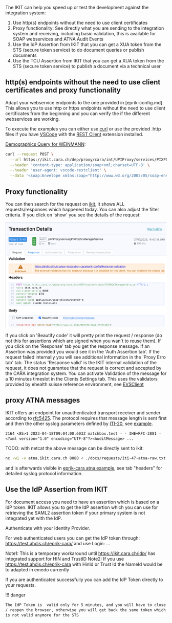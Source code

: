 The IKIT can help you speed up or test the development against the integration system:

1. Use http(s) endpoints without the need to use client certificates
2. Proxy functionality: See directly what you are sending to the integration system and receiving, including basic
   validation, this is available for SOAP webservices and ATNA Audit Events
3. Use the IdP Assertion from IKIT that you can get a XUA token from the STS (secure token service) to do document
   queries or publish documents
4. Use the TCU Assertion from IKIT that you can get a XUA token from the STS (secure token service) to publish a
   document via a technical user

## http(s) endpoints without the need to use client certificates and proxy functionality

Adapt your webservice endpoints to the one provided in [eprik-config.md]. This allows you to use http or https endpoints
without the need to use client certificates from the beginning and you can verify the if the different webservices are
working.

To execute the examples you can either use [curl](https://curl.se/) or use the provided .http files if you
have [VSCode](https://code.visualstudio.com/) with
the [REST Client](https://marketplace.visualstudio.com/items?itemName=humao.rest-client) extension installed.

[Demographics Query for WEINMANN](requests/iti-47-weinmann-eprik.http):

```bash
curl --request POST \
  --url https://ikit.cara.ch/dep/proxy/cara/int/UPIProxy/services/PIXPDQV3ManagerService \
  --header 'content-type: application/soap+xml;charset=UTF-8' \
  --header 'user-agent: vscode-restclient' \
  --data '<soap:Envelope xmlns:soap="http://www.w3.org/2003/05/soap-envelope"><soap:Header><Action soap:mustUnderstand="true" xmlns="http://www.w3.org/2005/08/addressing">urn:hl7-org:v3:PRPA_IN201305UV02</Action><MessageID xmlns="http://www.w3.org/2005/08/addressing">urn:uuid:88c76963-f467-49e2-a2c0-a772a4685ee3</MessageID><To xmlns="http://www.w3.org/2005/08/addressing">https://ikit.cara.ch/dep/proxy/cara/int/UPIProxy/services/PIXPDQV3ManagerService</To><ReplyTo xmlns="http://www.w3.org/2005/08/addressing"><Address>http://www.w3.org/2005/08/addressing/anonymous</Address></ReplyTo></soap:Header><soap:Body><PRPA_IN201305UV02 xmlns="urn:hl7-org:v3" ITSVersion="XML_1.0"><id extension="1659464609650" root="1.3.6.1.4.1.21367.2017.2.1.104"/><creationTime value="20220822083241"/><interactionId extension="PRPA_IN201305UV02" root="2.16.840.1.113883.1.6"/><processingCode code="T"/><processingModeCode code="T"/><acceptAckCode code="AL"/><receiver typeCode="RCV"><device classCode="DEV" determinerCode="INSTANCE"><id root="2.16.756.5.30.1.177.2.2.1.1.3"/></device></receiver><sender typeCode="SND"><device classCode="DEV" determinerCode="INSTANCE"><id root="2.16.756.5.30.1.145.1.1"/></device></sender><controlActProcess classCode="CACT" moodCode="EVN"><code code="PRPA_TE201305UV02" displayName="2.16.840.1.113883.1.6"/><queryByParameter><queryId extension="1659464609651" root="1.3.6.1.4.1.21367.2017.2.1.104"/><statusCode code="new"/><responseModalityCode code="R"/><responsePriorityCode code="I"/><parameterList><livingSubjectName><value use="SRCH"><family>WEINMANN</family></value><semanticsText>LivingSubject.name</semanticsText></livingSubjectName></parameterList></queryByParameter></controlActProcess></PRPA_IN201305UV02></soap:Body></soap:Envelope>'
```

## Proxy functionality

You can then search for the request on [ikit](https://ikit.cara.ch/dep), it shows ALL requests/responses
which happened today. You can also adjust the filter criteria. If you click on 'show' you see the details of the
request:

![Image title](img/pdqv3-iti47.png)

If you click on 'Beautify code' it will pretty print the request / response (do not this for assertions which are signed
when you wan't to reuse them). If you click on the 'Response' tab you get the response message. If an Assertion was
provided you would see it in the 'Auth Assertion tab'. If the request failed internally you will see additional information
in the 'Proxy Erro tab' tab. The status 'Response valid' is the IKIT internal validation of the request, it does not
guarantee that the request is correct and accepted by the CARA integration system. You can activate Validation of the message for a 10 minutes timeslot in the Clients Settings tab. This uses the validators provided by ehealth suisse reference environment, see [EVSClient](https://ehealthsuisse.ihe-europe.net/evs/home.seam)

## proxy ATNA messages

IKIT offers an endpoint for unauthenticated transport receiver and sender according
to [rfc5425](https://www.rfc-editor.org/rfc/rfc5425#section-5.3). The protocol requires that message length is sent
first and then the other syslog parameters defined
by [ITI-20](https://profiles.ihe.net/ITI/TF/Volume2/ITI-20.html#3.20.4.1.2),
see [example](requests/iti-47-atna-raw.txt).

```
2164 <85>1 2023-04-18T09:04:00.603Z matchbox.test - - IHE+RFC-3881 - <?xml version="1.0" encoding="UTF-8"?><AuditMessage> ...
```

TODO: with netcat the above message can be directly sent to ikit:

```bash
nc -w1 -v atna.ikit.cara.ch 8080 < ./docs/requests/iti-47-atna-raw.txt 
```

and is afterwards visible
in [eprik-cara atna example](https://test.ahdis.ch/eprik-cara/index.html#/transaction/02bc28f6-03b6-4d8b-ae7f-34a889267152),
see tab "headers" for detailed syslog protocol information.

## Use the IdP Assertion from IKIT

For document access you need to have an assertion which is based on a IdP token.  IKIT allows you to get the IdP
assertion which you can use for retrieving the SAML2 assertion token if your primary system is not integrated yet with
the IdP.

Authenticate with your Identity Provider. 

For web authenticated users you can get the IdP token through: https://test.ahdis.ch/eprik-cara/ and use Login: ... 

Note1: This is a temporary workaround until https://ikit.cara.ch/idp/ has integrated support for HIN and TrustID
Note2: If you use https://test.ahdis.ch/eprik-cara with HinId or Trust Id the NameId would be to adapted in emedo currently

If you are authenticated successfully you can add the IdP Token directly to your requests.

!!! danger

    The IdP Token is  valid only for 5 minutes, and you will have to close / reopen the browser, otherwise you will get back the same token which is not valid anymore for the STS


